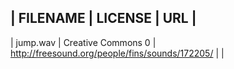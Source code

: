 | FILENAME		| LICENSE					| URL														|
---------------------------------------------------------------------------------------------------------
| jump.wav		| Creative Commons 0		| http://freesound.org/people/fins/sounds/172205/			|
| 